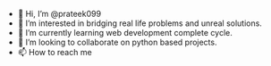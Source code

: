 - 👋 Hi, I’m @prateek099
- 👀 I’m interested in bridging real life problems and unreal solutions.
- 🌱 I’m currently learning web development complete cycle.
- 💞️ I’m looking to collaborate on python based projects.
- 📫 How to reach me 

<!---
prateek099/prateek099 is a ✨ special ✨ repository because its `README.md` (this file) appears on your GitHub profile.
You can click the Preview link to take a look at your changes.
--->
